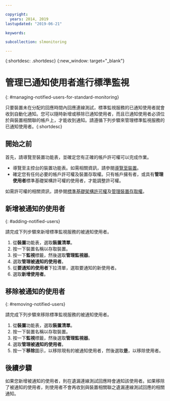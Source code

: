 ```yaml
---

copyright:
  years: 2014, 2019
lastupdated: "2019-06-21"

keywords:

subcollection: slmonitoring

---
```


{:shortdesc: .shortdesc}
{:new_window: target="_blank"}

# 管理已通知使用者進行標準監視
{: #managing-notified-users-for-standard-monitoring}

只要裝置未在分配的回應時間內回應連線測試，標準監視服務的已通知使用者就會收到自動化通知。您可以隨時新增或移除已通知使用者，而且已通知使用者必須位於與裝置相關聯的帳戶上，才能收到通知。請遵循下列步驟來管理標準監視服務的已通知使用者。{:shortdesc}

## 開始之前
首先，請導覽至裝置功能表，並確定您有正確的帳戶許可權可以完成作業。

* 導覽至主控台的裝置功能表。如需相關資訊，請參閱[導覽至裝置](/docs/infrastructure/SLmonitoring?topic=virtual-servers-navigating-devices)。
* 確定您有任何必要的帳戶許可權及裝置存取權。只有帳戶擁有者，或具有**管理使用者**標準基礎架構許可權的使用者，才能調整許可權。

如需許可權的相關資訊，請參閱[標準基礎架構許可權](/docs/iam?topic=iam-infrapermission#infrapermission)及[管理裝置存取權](/docs/vsi?topic=virtual-servers-managing-device-access)。

## 新增被通知的使用者
{: #adding-notified-users}

請完成下列步驟來新增標準監視服務的被通知使用者。
1. 從**裝置**功能表，選取**裝置清單**。
2. 按一下裝置名稱以存取裝置。
3. 按一下**監視**標籤，然後選取**管理監視器**。
4. 選取**管理被通知的使用者**。
5. 從**要通知的使用者**下拉清單，選取要通知的新使用者。
6. 選取**新增使用者**。

## 移除被通知的使用者
{: #removing-notified-users}

請完成下列步驟來移除標準監視服務的被通知使用者。
1. 從**裝置**功能表，選取**裝置清單**。
2. 按一下裝置名稱以存取裝置。
3. 按一下**監視**標籤，然後選取**管理監視器**。
4. 選取**管理被通知的使用者**。
5. 按一下**移除**圖示，以移除現有的被通知使用者，然後選取**是**，以移除使用者。 

## 後續步驟

如果您新增被通知的使用者，則在遺漏連線測試回應時會通知該使用者。如果移除了被通知的使用者，則使用者不會再收到與裝置相關聯之遺漏連線測試回應的相關通知。
